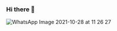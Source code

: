 ### Hi there 👋
![WhatsApp Image 2021-10-28 at 11 26 27](https://user-images.githubusercontent.com/90633858/139228881-fe3be6a5-8150-4e11-9619-88da6855d34e.jpeg)

<!--
**Azaharabl/Azaharabl** is a ✨ _special_ ✨ repository because its `README.md` (this file) appears on your GitHub profile.

Here are some ideas to get you started:

- 🔭 I’m currently working on ...
- 🌱 I’m currently learning ...
- 👯 I’m looking to collaborate on ...
- 🤔 I’m looking for help with ...
- 💬 Ask me about ...
- 📫 How to reach me: ...
- 😄 Pronouns: ...
- ⚡ Fun fact: ...
-->
